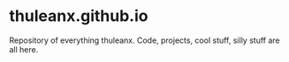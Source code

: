 # thuleanx.github.io
Repository of everything thuleanx. Code, projects, cool stuff, silly stuff are all here.
